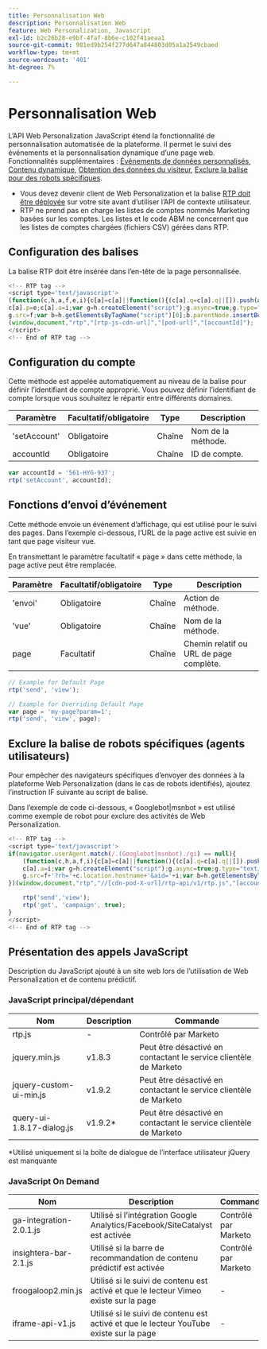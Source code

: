 ```yaml
---
title: Personnalisation Web
description: Personnalisation Web
feature: Web Personalization, Javascript
exl-id: b2c26b28-e9bf-4faf-8b6e-c102f41aeaa1
source-git-commit: 981ed9b254f277d647a844803d05a1a2549cbaed
workflow-type: tm+mt
source-wordcount: '401'
ht-degree: 7%

---
```


# Personnalisation Web

L’API Web Personalization JavaScript étend la fonctionnalité de personnalisation automatisée de la plateforme. Il permet le suivi des événements et la personnalisation dynamique d’une page web. Fonctionnalités supplémentaires : [Événements de données personnalisés](custom-data-events.md), [Contenu dynamique](web-personalization.md), [Obtention des données du visiteur](get-visitor-data.md), [Exclure la balise pour des robots spécifiques](#exclude_tag_for_specific_bots).

- Vous devez devenir client de Web Personalization et la balise [RTP doit être déployée](https://experienceleague.adobe.com/fr/docs/marketo/using/product-docs/web-personalization/rtp-tag-implementation/deploy-the-rtp-javascript) sur votre site avant d’utiliser l’API de contexte utilisateur.
- RTP ne prend pas en charge les listes de comptes nommés Marketing basées sur les comptes. Les listes et le code ABM ne concernent que les listes de comptes chargées (fichiers CSV) gérées dans RTP.

## Configuration des balises

La balise RTP doit être insérée dans l’en-tête de la page personnalisée.

```javascript
<!-- RTP tag -->
<script type='text/javascript'>
(function(c,h,a,f,e,i){c[a]=c[a]||function(){(c[a].q=c[a].q||[]).push(arguments)};
c[a].p=e;c[a].a=i;var g=h.createElement("script");g.async=true;g.type="text/javascript";
g.src=f;var b=h.getElementsByTagName("script")[0];b.parentNode.insertBefore(g,b)})
(window,document,"rtp","[rtp-js-cdn-url]","[pod-url]","[accountId]");
</script>
<!-- End of RTP tag -->
```

## Configuration du compte

Cette méthode est appelée automatiquement au niveau de la balise pour définir l’identifiant de compte approprié. Vous pouvez définir l’identifiant de compte lorsque vous souhaitez le répartir entre différents domaines.

| Paramètre | Facultatif/obligatoire | Type | Description |
|--------------|-------------------|--------|--------------|
| &#39;setAccount&#39; | Obligatoire | Chaîne | Nom de la méthode. |
| accountId | Obligatoire | Chaîne | ID de compte. |


```javascript
var accountId = '561-HYG-937';
rtp('setAccount', accountId);
```

## Fonctions d’envoi d’événement

Cette méthode envoie un événement d’affichage, qui est utilisé pour le suivi des pages. Dans l’exemple ci-dessous, l’URL de la page active est suivie en tant que page visiteur vue.

En transmettant le paramètre facultatif « page » dans cette méthode, la page active peut être remplacée.

| Paramètre | Facultatif/obligatoire | Type | Description |
|-----------|-------------------|--------|---------------------------------|
| &#39;envoi&#39; | Obligatoire | Chaîne | Action de méthode. |
| &#39;vue&#39; | Obligatoire | Chaîne | Nom de la méthode. |
| page | Facultatif | Chaîne | Chemin relatif ou URL de page complète. |


```javascript
// Example for Default Page
rtp('send', 'view');

// Example for Overriding Default Page
var page = 'my-page?param=1';
rtp('send', 'view', page);
```

## Exclure la balise de robots spécifiques (agents utilisateurs)

Pour empêcher des navigateurs spécifiques d’envoyer des données à la plateforme Web Personalization (dans le cas de robots identifiés), ajoutez l’instruction IF suivante au script de balise.

Dans l’exemple de code ci-dessous, « Googlebot|msnbot » est utilisé comme exemple de robot pour exclure des activités de Web Personalization.

```javascript
<!-- RTP tag -->
<script type='text/javascript'>
if(navigator.userAgent.match(/.(Googlebot|msnbot)./gi) == null){
    (function(c,h,a,f,i){c[a]=c[a]||function(){(c[a].q=c[a].q||[]).push(arguments)};
    c[a].a=i;var g=h.createElement("script");g.async=true;g.type="text/javascript";
    g.src=f+'?rh='+c.location.hostname+'&aid='+i;var b=h.getElementsByTagName("script")[0];b.parentNode.insertBefore(g,b);
})(window,document,"rtp","//[cdn-pod-X-url]/rtp-api/v1/rtp.js","[accountId]");

    rtp('send','view');
    rtp('get', 'campaign', true);
}
</script>
<!-- End of RTP tag -->
```

## Présentation des appels JavaScript

Description du JavaScript ajouté à un site web lors de l’utilisation de Web Personalization et de contenu prédictif.

### JavaScript principal/dépendant

| Nom | Description | Commande |
|---------------------------|-------------|--------------------------------------------------------|
| rtp.js | - | Contrôlé par Marketo |
| jquery.min.js | v1.8.3 | Peut être désactivé en contactant le service clientèle de Marketo |
| jquery-custom-ui-min.js | v1.9.2 | Peut être désactivé en contactant le service clientèle de Marketo |
| query-ui-1.8.17-dialog.js | v1.9.2* | Peut être désactivé en contactant le service clientèle de Marketo |


*Utilisé uniquement si la boîte de dialogue de l’interface utilisateur jQuery est manquante

### JavaScript On Demand

| Nom | Description | Commande |
|-------------------------|-----------------------------------------------------------------------|-----------------------|
| ga-integration-2.0.1.js | Utilisé si l’intégration Google Analytics/Facebook/SiteCatalyst est activée | Contrôlé par Marketo |
| insightera-bar-2.1.js | Utilisé si la barre de recommandation de contenu prédictif est activée | Contrôlé par Marketo |
| froogaloop2.min.js | Utilisé si le suivi de contenu est activé et que le lecteur Vimeo existe sur la page | - |
| iframe-api-v1.js | Utilisé si le suivi de contenu est activé et que le lecteur YouTube existe sur la page | - |
